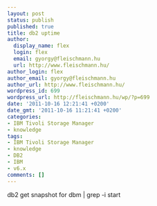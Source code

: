 ```yaml
---
layout: post
status: publish
published: true
title: db2 uptime
author:
  display_name: flex
  login: flex
  email: gyorgy@fleischmann.hu
  url: http://www.fleischmann.hu/
author_login: flex
author_email: gyorgy@fleischmann.hu
author_url: http://www.fleischmann.hu/
wordpress_id: 699
wordpress_url: http://fleischmann.hu/wp/?p=699
date: '2011-10-16 12:21:41 +0200'
date_gmt: '2011-10-16 11:21:41 +0200'
categories:
- IBM Tivoli Storage Manager
- knowledge
tags:
- IBM Tivoli Storage Manager
- knowledge
- DB2
- IBM
- v6.x
comments: []
---
```

<p>db2 get snapshot for dbm | grep -i start</p>
